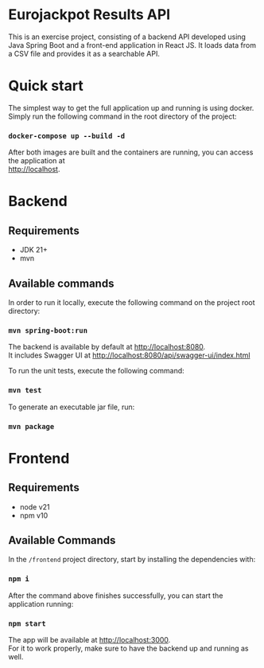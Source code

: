 # Eurojackpot Results API

This is an exercise project, consisting of a backend API developed using Java Spring Boot and a front-end application in
React JS.
It loads data from a CSV file and provides it as a searchable API.

# Quick start

The simplest way to get the full application up and running is using docker. \
Simply run the following command in the root directory of the project:

### `docker-compose up --build -d`

After both images are built and the containers are running, you can access the application at \
[http://localhost](http://localhost).

# Backend

## Requirements

+ JDK 21+
+ mvn

## Available commands

In order to run it locally, execute the following command on the project root directory:

### `mvn spring-boot:run`

The backend is available by default at [http://localhost:8080](http://localhost:8080).\
It includes Swagger UI
at [http://localhost:8080/api/swagger-ui/index.html](http://localhost:8080/api/swagger-ui/index.html)

To run the unit tests, execute the following command:

### `mvn test`

To generate an executable jar file, run:

### `mvn package`

# Frontend

## Requirements

+ node v21
+ npm v10

## Available Commands

In the `/frontend` project directory, start by installing the dependencies with:

### `npm i`

After the command above finishes successfully, you can start the application running:

### `npm start`

The app will be available at [http://localhost:3000](http://localhost:3000).\
For it to work properly, make sure to have the backend up and running as well.

